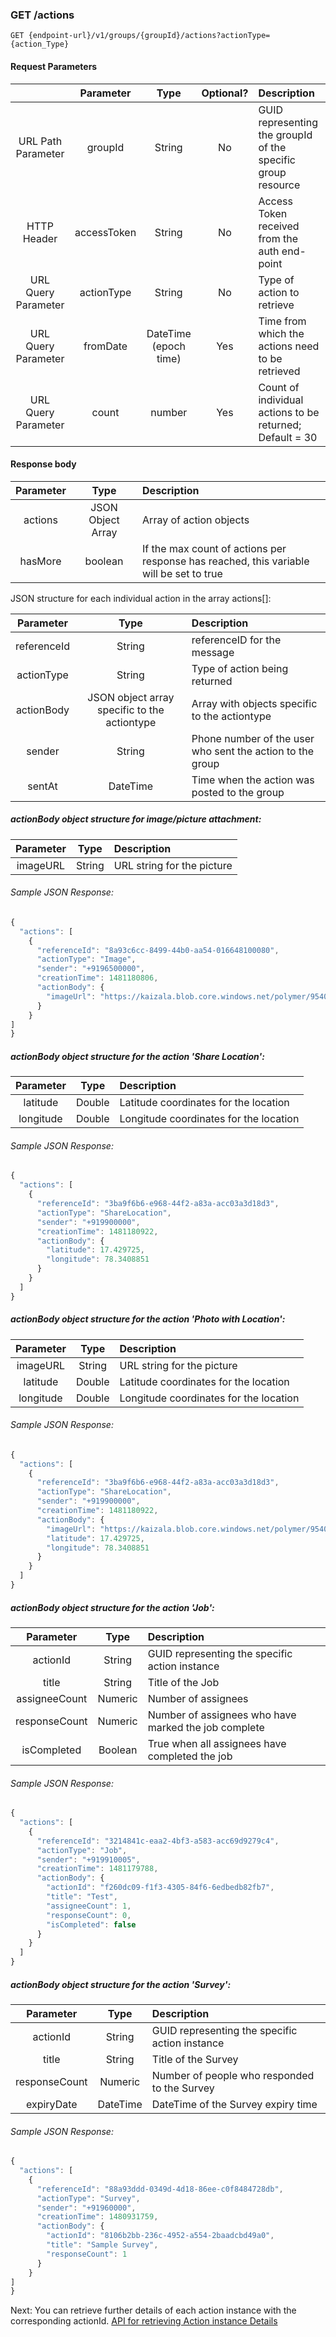 ### GET /actions

    GET {endpoint-url}/v1/groups/{groupId}/actions?actionType={action_Type}

#### Request Parameters

|  | Parameter | Type | Optional? | Description |
| :---: | :---: | :---: | :---:	| :--- |
| URL Path Parameter | groupId | String | No | GUID representing the groupId of the specific group resource |
| HTTP Header | accessToken | String | No | Access Token received from the auth end-point |
| URL Query Parameter | actionType | String | No | Type of action to retrieve |
| URL Query Parameter | fromDate | DateTime (epoch time) | Yes | Time from which the actions need to be retrieved |
| URL Query Parameter | count | number | Yes | Count of individual actions to be returned; Default = 30 |

#### Response body

| Parameter | Type | Description |
| :---: | :---: | :--- |
| actions | JSON Object Array | Array of action objects |
| hasMore | boolean | If the max count of actions per response has reached, this variable will be set to true |

JSON structure for each individual action in the array actions[]:

| Parameter | Type | Description |
| :---: | :---: | :--- |
| referenceId | String | referenceID for the message |
| actionType | String | Type of action being returned |
| actionBody | JSON object array specific to the actiontype | Array with objects specific to the actiontype |
| sender | String | Phone number of the user who sent the action to the group |
| sentAt | DateTime | Time when the action was posted to the group |

#####  actionBody object structure for image/picture attachment:

| Parameter | Type | Description |
| :---: | :---: | :--- |
| imageURL | String | URL string for the picture |

###### Sample JSON Response:

```javascript
{
  "actions": [
    {
      "referenceId": "8a93c6cc-8499-44b0-aa54-016648100080",
      "actionType": "Image",
      "sender": "+9196500000",
      "creationTime": 1481180806,
      "actionBody": {
        "imageUrl": "https://kaizala.blob.core.windows.net/polymer/9540ca6cd6f0753314d6e.jpg"
      }
    }
]
}
```

#####  actionBody object structure for the action 'Share Location':

| Parameter | Type | Description |
| :---: | :---: | :--- |
| latitude | Double | Latitude coordinates for the location |
| longitude | Double | Longitude coordinates for the location |

###### Sample JSON Response:

```javascript
{
  "actions": [
    {
      "referenceId": "3ba9f6b6-e968-44f2-a83a-acc03a3d18d3",
      "actionType": "ShareLocation",
      "sender": "+919900000",
      "creationTime": 1481180922,
      "actionBody": {
        "latitude": 17.429725,
        "longitude": 78.3408851
      }
    }
  ]
}
```

#####  actionBody object structure for the action 'Photo with Location':

| Parameter | Type | Description |
| :---: | :---: | :--- |
| imageURL | String | URL string for the picture |
| latitude | Double | Latitude coordinates for the location |
| longitude | Double | Longitude coordinates for the location |

###### Sample JSON Response:

```javascript
{
  "actions": [
    {
      "referenceId": "3ba9f6b6-e968-44f2-a83a-acc03a3d18d3",
      "actionType": "ShareLocation",
      "sender": "+919900000",
      "creationTime": 1481180922,
      "actionBody": {
        "imageUrl": "https://kaizala.blob.core.windows.net/polymer/9540ca6cd6f0753314d6e.jpg",
        "latitude": 17.429725,
        "longitude": 78.3408851
      }
    }
  ]
}
```

#####  actionBody object structure for the action 'Job':

| Parameter | Type | Description |
| :---: | :---: | :--- |
| actionId | String | GUID representing the specific action instance |
| title | String | Title of the Job |
| assigneeCount | Numeric | Number of assignees |
| responseCount | Numeric | Number of assignees who have marked the job complete |
| isCompleted | Boolean | True when all assignees have completed the job |

###### Sample JSON Response:

```javascript
{
  "actions": [
    {
      "referenceId": "3214841c-eaa2-4bf3-a583-acc69d9279c4",
      "actionType": "Job",
      "sender": "+919910005",
      "creationTime": 1481179788,
      "actionBody": {
        "actionId": "f260dc09-f1f3-4305-84f6-6edbedb82fb7",
        "title": "Test",
        "assigneeCount": 1,
        "responseCount": 0,
        "isCompleted": false
      }
    }
  ]
}
```

#####  actionBody object structure for the action 'Survey':

| Parameter | Type | Description |
| :---: | :---: | :--- |
| actionId | String | GUID representing the specific action instance |
| title | String | Title of the Survey |
| responseCount | Numeric | Number of people who responded to the Survey |
| expiryDate | DateTime | DateTime of the Survey expiry time |

###### Sample JSON Response:

```javascript
{
  "actions": [
    {
      "referenceId": "88a93ddd-0349d-4d18-86ee-c0f8484728db",
      "actionType": "Survey",
      "sender": "+91960000",
      "creationTime": 1480931759,
      "actionBody": {
        "actionId": "8106b2bb-236c-4952-a554-2baadcbd49a0",
        "title": "Sample Survey",
        "responseCount": 1
      }
    }
]
}
```

Next: You can retrieve further details of each action instance with the corresponding actionId. [API for retrieving Action instance Details](actionDetails.md)
